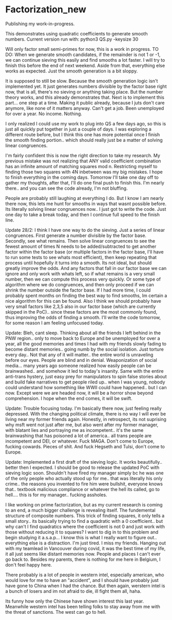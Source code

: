 # Factorization_new

Publishing my work-in-progress.

This demonstrates using quadratic coefficients to generate smooth numbers.
Current version run with: python3 QS.py -keysize 30 

Will only factor small semi-primes for now, this is a work in progress.
TO DO: When we generate smooth candidates, if the remainder is not 1 or -1, we can continue sieving this easily and find smooths a lot faster. I will try to finish this before the end of next weekend. Aside from that, everything else works as expected. Just the smooth generation is a bit sloppy.

It is supposed to still be slow. Because the smooth generation logic isn't implemented yet. It just generates numbers divisible by the factor base right now, that is all, there's no sieving or anything taking place. But the number theory works, and this already demonstrates that. Next is to implement this part... one step at a time. Making it public already, because I juts don't care anymore, like none of it matters anyway. Can't get a job. Been unemployed for over a year. No income. Nothing.

I only realized I could use my work to plug into QS a few days ago, so this is just all quickly put together in just a couple of days. I was exploring a different route before, but I think this one has more potential once I finish the smooth finding portion.. which should really just be a matter of solving linear congruences.

I'm fairly confident this is now the right direction to take my research. My previous mistake was not realizing that ANY valid coefficient combination has an infinite amount of matching squares mod n. Restricting myself to finding those two squares with 4N inbetween was my big mistakes. I hope to finish everything in the coming days. Tomorrow I'll take one day off to gather my thoughts, after that, I'll do one final push to finish this. I'm nearly there.. and you can see the code already, I'm not bluffing.

People are probably still laughing at everything I do. But I know I am nearly there now, this lets me hunt for smooths in ways that wasnt possible before. Its literally solving linear congruences now.. I just got to write the code. Just one day to take a break today, and then I continue full speed to the finish line.

Update 28/2: I think I have one way to do the sieving. Just a series of linear congruences. First generate a number divisible by the factor base. Secondly, see what remains. Then solve linear congruences to see the fewest amount of times N needs to be added/subtracted to get another factor within the factor base (or multiple factors in the factor base, I'll have to run some tests to see whats most efficient), then keep repeating that process until hopefully it turns into a smooth. Its not ideal, but should greatly improve the odds. And any factors that fall in our factor base we can ignore and only work with whats left, so if what remains is a very small number, then we can compute this process very quickly. Or some type of algorithm where we do congruences, and then only proceed if we can shrink the number outside the factor base. If I had more time, I could probably spent months on finding the best way to find smooths, Im certain a nice algorithm for this can be found. Also I think we should probably have very small factors like 2,3,5 also in our factor base (which are currently skipped in the PoC).. since these factors are the most commonly found, thus improving the odds of finding a smooth. I'll write the code tomorrow, for some reason I am feeling unfocused today.

Update: Bleh, cant sleep. Thinking about all the friends I left behind in the PNW region.. only to move back to Europe and be unemployed for over a year, all the good memories and times I had with my friends slowly fading to become distant memories.. going numb by the social isolation. Just torture every day.. Not that any of it will matter.. the entire world is unraveling before our eyes. People are blind and in denial. Weaponization of social media... many years ago someone realized how easily people can be brainwashed.. and somehow it led to today's insanity. Same with the entire anti-trans hystery, just easy prey for manipulators to spin false stories about and build fake narratives to get people riled up.. when I was young, nobody could understand how something like WWII could have happened.. but I can now. Except were we are headed now, it will be a horror show beyond comprehension. I hope when the end comes, it will be swift.

Update: Trouble focusing today. I'm basically there now, just feeling really depressed. With the changing political climate, there is no way I will ever be living near my former friends again. Honestly, in retrospect, its not suprising why msft went not just after me, but also went after my former manager, with blatant lies and portraying me as incompetent.. it's the same brainwashing that has poisoned a lot of america.. all trans people are incompetent and DEI, or whatever. Fuck MAGA. Don't come to Europe, fucking cowards. Pieces of shit. And fuck Hegseth and Tulsi, don't come to Europe.

Update: Implemented a first draft of the sieving logic. It works beautifully.. better then I expected. I should be good to release the updated PoC with sieving logic soon. Shouldn't have fired my manager simply bc he was one of the only people who actually stood up for me.. that was literally his only crime.. the reasons you invented to fire him were bullshit, everyone knows that.. textbook malicious compliance or whatever the hell its called, go to hell.... this is for my manager.. fucking assholes.

I like working on prime factorization, but as my current research is coming to an end, a much bigger challenge is revealing itself. The fundemental structure of composite numbers. This trick of finding squares, it only tells a small story.. its basically trying to find a quadratic with a 0 coefficient.. but why can't I find quadratics where the coefficient is not 0 and just work with those without reducing it to squares? I want to dig in to this problem and begin studying it a.s.a.p... I know this is what I really want to figure out.. everything else is a distraction. I'm just tired. I miss my friends. Hanging out with my teamlead in Vancouver during covid, it was the best time of my life, it all just seems like distant memories now. People and places I can't ever go back to. Besides my parents, there is nothing for me here in Belgium, I don't feel happy here. 

There probably is a lot of people in western intel, especially american, who would love for me to have an "accident", and I should have probably just have gone to China when I had the chance. But then again, werstern intel is a bunch of losers and im not afraid to die, ill fight them all, haha.

Its funny how only the Chinese have shown interest this last year. Meanwhile western intel has been telling folks to stay away from me with the threat of sanctions. The west can go to hell. 
